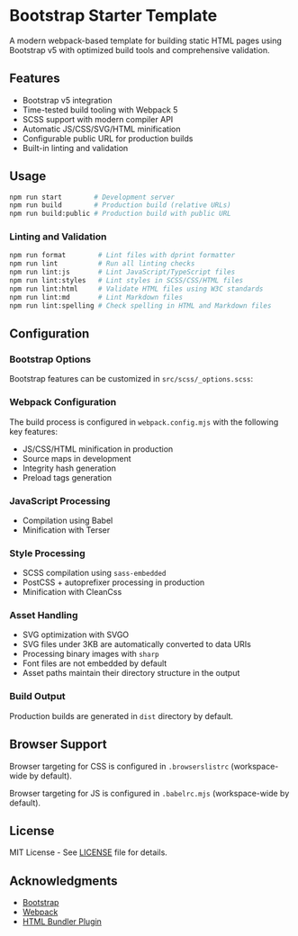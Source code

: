 # Bootstrap Starter Template

A modern webpack-based template for building static HTML pages using
Bootstrap v5 with optimized build tools and comprehensive validation.

## Features

- Bootstrap v5 integration
- Time-tested build tooling with Webpack 5
- SCSS support with modern compiler API
- Automatic JS/CSS/SVG/HTML minification
- Configurable public URL for production builds
- Built-in linting and validation

## Usage

```bash
npm run start        # Development server
npm run build        # Production build (relative URLs)
npm run build:public # Production build with public URL
```

### Linting and Validation

```bash
npm run format        # Lint files with dprint formatter
npm run lint          # Run all linting checks
npm run lint:js       # Lint JavaScript/TypeScript files
npm run lint:styles   # Lint styles in SCSS/CSS/HTML files
npm run lint:html     # Validate HTML files using W3C standards
npm run lint:md       # Lint Markdown files
npm run lint:spelling # Check spelling in HTML and Markdown files
```

## Configuration

### Bootstrap Options

Bootstrap features can be customized in `src/scss/_options.scss`:

### Webpack Configuration

The build process is configured in `webpack.config.mjs` with the following key features:

- JS/CSS/HTML minification in production
- Source maps in development
- Integrity hash generation
- Preload tags generation

### JavaScript Processing

- Compilation using Babel
- Minification with Terser

### Style Processing

- SCSS compilation using `sass-embedded`
- PostCSS + autoprefixer processing in production
- Minification with CleanCss

### Asset Handling

- SVG optimization with SVGO
- SVG files under 3KB are automatically converted to data URIs
- Processing binary images with `sharp`
- Font files are not embedded by default
- Asset paths maintain their directory structure in the output

### Build Output

Production builds are generated in `dist` directory by default.

## Browser Support

Browser targeting for CSS is configured in `.browserslistrc` (workspace-wide
by default).

Browser targeting for JS is configured in `.babelrc.mjs` (workspace-wide
by default).

## License

MIT License - See [LICENSE](../../LICENSE) file for details.

## Acknowledgments

- [Bootstrap](https://getbootstrap.com/)
- [Webpack](https://webpack.js.org/)
- [HTML Bundler Plugin](https://github.com/webdiscus/html-bundler-webpack-plugin)
